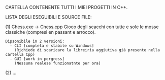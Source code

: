CARTELLA CONTENENTE TUTTI I MIEI PROGETTI IN C++.

LISTA DEGLI ESEGUIBILI E SOURCE FILE:

(1) Chess.exe -> Chess.cpp
    Gioco degli scacchi con tutte e sole le mosse classiche (compresi en passant e arrocco).
    
    Dipsonibile in 2 versioni:
      - CLI [completa e stabile su Windows]
        (Richiede di scaricare la libreiria aggiutiva già presente nella cartella Cpp)
      - GUI [work in porgress]
        (Nessuna realese funzionatnte per ora)

(2) ...
        
